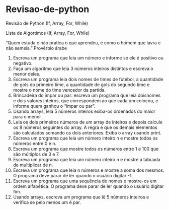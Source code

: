 # Revisao-de-python
Revisão de Python (If, Array, For, While)
 
Lista de  Algortimos  (If, Array, For, While)

“Quem estuda e não pratica o que aprendeu, é como o homem que lavra e não semeia.”
Provérbio árabe

1.	Escreva um programa que leia um número e informe se ele é positivo ou negativo.
2.	Faça um algoritmo que leia 3 números inteiros distintos e escreva o menor deles.
3.	Escreva um programa leia dois nomes de times de futebol, a quantidade de gols do primeiro time, a quantidade de gols do segundo time e mostre o nome do time vencedor da partida.
4.	Brincadeira do ímpar ou par: escreva um programa que leia doisnomes e dois valores inteiros, que correspondem ao que cada um colocou, e informe quem ganhou o “ímpar ou par”.
5.	Usando arrays, leia 5 números inteiros exiba-os ordenados do maior para o menor .
6.	Leia os dois primeiros números de um array de inteiros e depois calcule os 8 números seguintes do array. A regra é que os demais elementos são calculados somando os dois anteriores. Exiba o array usando print.
7.	Escreva um programa que leia um número inteiro n e mostre todos os números entre 0 e n.
8.	Escreva um programa que mostre todos os números entre 1 e 100 que são múltiplos de 3 e 7.
9.	Escreva um programa que leia um número inteiro n e mostre a tabuada de multiplicar de n.
10.	Escreva um programa que leia n números e mostre a soma dos mesmos. O programa deve parar de ler quando o usuário digitar -1.
11.	Escreva um programa que uma sequência de nomes e mostre-os em ordem alfabética. O programa deve parar de ler quando o usuário digitar fim.
12.	Usando arrays, escreva um programa que lê 5 números inteiros e verifica se pelo menos um é par.
